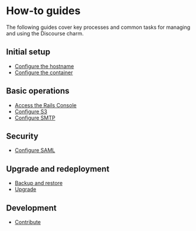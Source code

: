# How-to guides

The following guides cover key processes and common tasks for managing
and using the Discourse charm.

## Initial setup
* [Configure the hostname]
* [Configure the container]

## Basic operations
* [Access the Rails Console]
* [Configure S3]
* [Configure SMTP]

## Security
* [Configure SAML]

## Upgrade and redeployment 
* [Backup and restore]
* [Upgrade]

## Development
* [Contribute]

<!--Links-->

[Access the Rails Console]: access--the-rails-console.md
[Backup and restore]: backup-and-restore.md
[Configure the container]: configure-container.md
[Configure the hostname]: configure-hostname.md
[Configure S3]: configure-s3.md
[Configure SAML]: configure-saml.md
[Configure SMTP]: configure-smtp.md
[Upgrade]: upgrade.md
[Contribute]: contribute.md